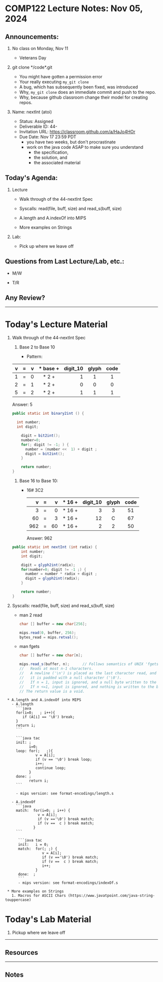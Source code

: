 # COMP122 Lecture Notes: Nov 05, 2024

## Announcements:

   1. No class on Monday, Nov 11
      - Veterans Day

   1. git clone  \*/code\*.git
      - You might have gotten a permission error
      - Your really executing `my_git clone`
      - A bug, which has subsequently been fixed, was introduced
      - Why, `my_git clone` does an immediate commit and push to the repo.
      - Why, because github classroom change their model for creating repos.

   1. Name: nextInt (atoi)
      - Status: Assigned
      - Deliverable ID: 44-
      - Invitation URL: https://classroom.github.com/a/HaJo4HOr
      - Due Date: Nov 17 23:59 PDT
        - you have two weeks, but don't procrastinate
        - work on the java code ASAP to make sure you understand
          - the specification,
          - the solution, and
          - the associated material


## Today's Agenda:

  1. Lecture
     * Walk through of the 44-nextInt Spec

     * Syscalls: read(file, buff, size) and read_s(buff, size)

     * A.length and A.indexOf into MIPS

     * More examples on Strings

  1. Lab: 
     * Pick up where we leave off


## Questions from Last Lecture/Lab, etc.:
   * M/W

   * T/R


## Any Review?

---
# Today's Lecture Material

   1. Walk through of the 44-nextInt Spec
      1. Base 2 to Base 10

         - Pattern:

       |   v   | = |   v   | * base + | digit_10 | glyph | code |
       |------:|:-:|------:|:--------:|---------:|:-----:|:----:|
       |   1   | = |   0   | * 2    + |     1    |  1    |  1   |
       |   2   | = |   1   | * 2    + |     0    |  0    |  0   |
       |   5   | = |   2   | * 2    + |     1    |  1    |  1   |

       Answer: 5 

       ```java
       public static int binary2int () {

         int number;
         int digit;

           digit = bit2int();
           number=0;
           for(; digit != -1; ) {
             number = (number <<  1) + digit ; 
             digit = bit2int();
           }
       
           return number;
       }
       ```

      1. Base 16 to Base 10:
         - 16#   3C2 

           |   v   | = |   v   | * 16   + | digit_10 | glyph | code |
           |------:|:-:|------:|:--------:|---------:|:-----:|:----:|
           |    3  | = |   0   | * 16   + |    3     |   3   |  51  |
           |   60  | = |   3   | * 16   + |   12     |   C   |  67  |
           |  962  | = |  60   | * 16   + |    2     |   2   |  50  |
  
           Answer: 962
 

      ```java
      public static int nextInt (int radix) {
          int number;
          int digit;
      
          digit = glyph2int(radix);
          for(number=0; digit != -1 ;) {
            number = number * radix + digit ; 
            digit = glyph2int(radix);
          }
      
          return number;
      }
      ```


   1. Syscalls: read(file, buff, size) and read_s(buff, size)

      - man 2 read
        ```java
        char [] buffer = new char[256];

        mips.read(0, buffer, 256);
        bytes_read = mips.retval();
        ```

      - man fgets
        ```java
        char [] buffer = new char[n];

        mips.read_s(buffer, n);      // Follows semantics of UNIX 'fgets'.  
        //   Reads at most n-1 characters. 
        //   A newline ('\n') is placed as the last character read, and then
        //   it is padded with a null character ('\0').
        //   If n = 1, input is ignored, and a null byte written to the buffer.
        //   If n <=1, input is ignored, and nothing is written to the buffer.
        // The return value is a void.
        ```

     * A.length and A.indexOf into MIPS
       - A.length
         ```java
         for(i=0;   ; i++){
            if (A[i] == '\0') break;
         }
         return i;
         ```
   
         ```java tac
         init: ;
               i=0;
         loop: for(;   ;){
                  v = A[i];
                  if (v == '\0') break loop;
                  i++;
                  continue loop;
               }
         done: ;
               return i;
         ```

         - mips version: see format-encodings/length.s

       - A.indexOf
         ```java        
         match:  for(i=0; ; i++) {
                   v = A[i];
                   if (v =='\0') break match;
                   if (v ==  c ) break match;
                 }
         ```           

          ```java tac       
          init:   i = 0; 
          match:  for(; ;) {
                     v = A[i];
                     if (v =='\0') break match;
                     if (v ==  c ) break match;
                     i++;
                  }
          done:  ;
          ```     
          - mips version: see format-encodings/indexOf.s      

     * More examples on Strings
       1. Macros for ASCII Chars (https://www.javatpoint.com/java-string-touppercase)

 

# Today's Lab Material

  1. Pickup where we leave off


---
## Resources


---
<!-- This section for student's to place their own notes. -->
<!-- This section will not be updated by the Professor.   -->

## Notes  


